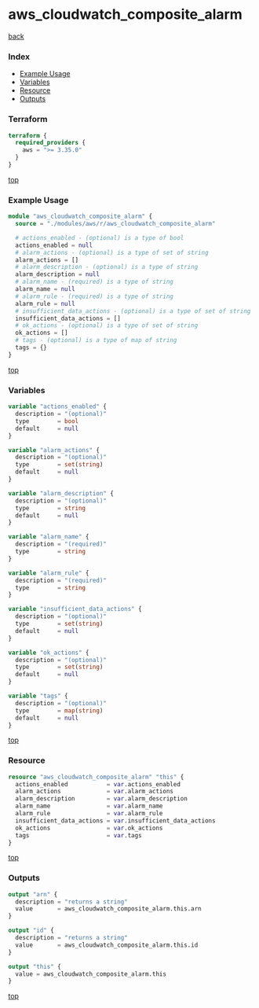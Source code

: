 # aws_cloudwatch_composite_alarm

[back](../aws.md)

### Index

- [Example Usage](#example-usage)
- [Variables](#variables)
- [Resource](#resource)
- [Outputs](#outputs)

### Terraform

```terraform
terraform {
  required_providers {
    aws = ">= 3.35.0"
  }
}
```

[top](#index)

### Example Usage

```terraform
module "aws_cloudwatch_composite_alarm" {
  source = "./modules/aws/r/aws_cloudwatch_composite_alarm"

  # actions_enabled - (optional) is a type of bool
  actions_enabled = null
  # alarm_actions - (optional) is a type of set of string
  alarm_actions = []
  # alarm_description - (optional) is a type of string
  alarm_description = null
  # alarm_name - (required) is a type of string
  alarm_name = null
  # alarm_rule - (required) is a type of string
  alarm_rule = null
  # insufficient_data_actions - (optional) is a type of set of string
  insufficient_data_actions = []
  # ok_actions - (optional) is a type of set of string
  ok_actions = []
  # tags - (optional) is a type of map of string
  tags = {}
}
```

[top](#index)

### Variables

```terraform
variable "actions_enabled" {
  description = "(optional)"
  type        = bool
  default     = null
}

variable "alarm_actions" {
  description = "(optional)"
  type        = set(string)
  default     = null
}

variable "alarm_description" {
  description = "(optional)"
  type        = string
  default     = null
}

variable "alarm_name" {
  description = "(required)"
  type        = string
}

variable "alarm_rule" {
  description = "(required)"
  type        = string
}

variable "insufficient_data_actions" {
  description = "(optional)"
  type        = set(string)
  default     = null
}

variable "ok_actions" {
  description = "(optional)"
  type        = set(string)
  default     = null
}

variable "tags" {
  description = "(optional)"
  type        = map(string)
  default     = null
}
```

[top](#index)

### Resource

```terraform
resource "aws_cloudwatch_composite_alarm" "this" {
  actions_enabled           = var.actions_enabled
  alarm_actions             = var.alarm_actions
  alarm_description         = var.alarm_description
  alarm_name                = var.alarm_name
  alarm_rule                = var.alarm_rule
  insufficient_data_actions = var.insufficient_data_actions
  ok_actions                = var.ok_actions
  tags                      = var.tags
}
```

[top](#index)

### Outputs

```terraform
output "arn" {
  description = "returns a string"
  value       = aws_cloudwatch_composite_alarm.this.arn
}

output "id" {
  description = "returns a string"
  value       = aws_cloudwatch_composite_alarm.this.id
}

output "this" {
  value = aws_cloudwatch_composite_alarm.this
}
```

[top](#index)